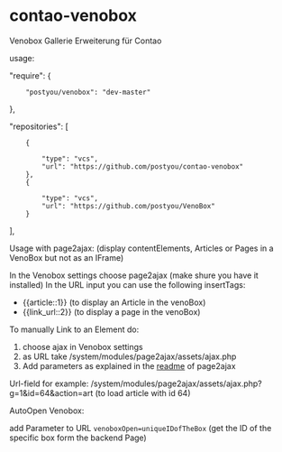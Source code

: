 contao-venobox
=====================
Venobox Gallerie Erweiterung für Contao

usage:

"require": {

        "postyou/venobox": "dev-master"
},


"repositories": [

        {
        
            "type": "vcs",
            "url": "https://github.com/postyou/contao-venobox"
        },
        {
        
            "type": "vcs",
            "url": "https://github.com/postyou/VenoBox"
        }
        
],
   
Usage with page2ajax: (display contentElements, Articles or Pages in a VenoBox but not as an IFrame)

In the Venobox settings choose page2ajax (make shure you have it installed)
In the URL input you can use the following insertTags:
 - {{article::1}} (to display an Article in the venoBox)
 - {{link_url::2}} (to display a page in the venoBox)
 
To manually Link to an Element do:

1. choose ajax in Venobox settings
2. as URL take  /system/modules/page2ajax/assets/ajax.php
3. Add parameters as explained in the [readme](https://github.com/postyou/contao-page2ajax/blob/master/README.md) of page2ajax

Url-field for example: /system/modules/page2ajax/assets/ajax.php?g=1&id=64&action=art (to load article with id 64)

AutoOpen Venobox:

add Parameter to URL `venoboxOpen=uniqueIDofTheBox`
(get the ID of the specific box form the backend Page)

